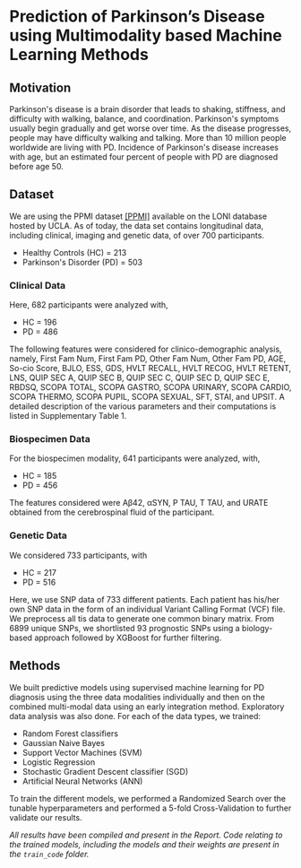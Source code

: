 # **Prediction of Parkinson’s Disease using Multimodality based Machine Learning Methods**


## **Motivation**

Parkinson's disease is a brain disorder that leads to shaking, stiffness, and difficulty with walking, balance, and coordination. Parkinson's symptoms usually begin gradually and get worse over time. As the disease progresses, people may have difficulty walking and talking. 
More than 10 million people worldwide are living with PD. Incidence of Parkinson's disease increases with age, but an estimated four percent of people with PD are diagnosed before age 50. 
 

## **Dataset**

We are using the PPMI dataset [[PPMI]](https://www.michaeljfox.org/news/parkinsons-progression-markers-initiative-ppmi) available on the LONI database hosted by UCLA. As of today, the data set contains longitudinal data, including clinical, imaging and genetic data, of over 700 participants.
* Healthy Controls (HC) = 213
* Parkinson's Disorder (PD) = 503

### Clinical Data

Here, 682 participants were analyzed with,
* HC = 196
* PD = 486

The following features were considered for clinico-demographic analysis, namely, First Fam Num, First Fam PD, Other Fam Num, Other Fam PD, AGE, So-cio Score, BJLO, ESS, GDS, HVLT RECALL, HVLT RECOG, HVLT RETENT, LNS, QUIP SEC A, QUIP SEC B, QUIP SEC C, QUIP SEC D, QUIP SEC E, RBDSQ, SCOPA TOTAL, SCOPA GASTRO, SCOPA URINARY, SCOPA CARDIO, SCOPA THERMO, SCOPA PUPIL, SCOPA SEXUAL, SFT, STAI, and UPSIT. A detailed description of the various parameters and their computations is listed in Supplementary Table 1.

### Biospecimen Data

For the biospecimen modality, 641 participants were analyzed, with,
* HC = 185
* PD = 456

The features considered were Aβ42, αSYN, P TAU, T TAU, and URATE obtained from the cerebrospinal fluid of the participant.

### Genetic Data

We considered 733 participants, with
* HC = 217
* PD = 516

Here, we use SNP data of 733 different patients. Each patient has his/her own SNP data in the form of an individual Variant Calling Format (VCF) file. We preprocess all tis data to generate one common binary matrix. From 6899 unique SNPs, we shortlisted 93 prognostic SNPs using a biology-based approach followed by XGBoost for further filtering.


## **Methods**

We built predictive models using supervised machine learning for PD diagnosis using the three data modalities individually and then on the combined multi-modal data using an early integration method. Exploratory data analysis was also done. For each of the data types, we trained:
* Random Forest classifiers
* Gaussian Naive Bayes
* Support Vector Machines (SVM)
* Logistic Regression
* Stochastic Gradient Descent classifier (SGD)
* Artificial Neural Networks (ANN)

To train the different models, we performed a Randomized Search over the tunable hyperparameters and performed a 5-fold Cross-Validation to further validate our results.


*All results have been compiled and present in the Report. Code relating to the trained models, including the models and their weights are present in the ```train_code``` folder.*
